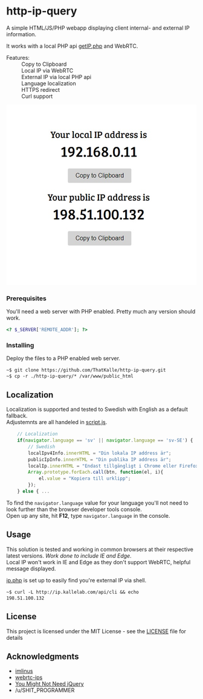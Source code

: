 # http-ip-query

A simple HTML/JS/PHP webapp displaying client internal- and external IP information.

It works with a local PHP api [getIP.php](getIP.php) and WebRTC.

<dl>
    <dt>Features:</dt>
    <dd>Copy to Clipboard<br>
    Local IP via WebRTC<br>
    External IP via local PHP api<br>
    Language localization<br>
    HTTPS redirect<br>
    Curl support</dd>
</dl>


![preview](https://github.com/ThatKalle/http-ip-query/blob/master/demo/screenshot.jpg)


### Prerequisites

You'll need a web server with PHP enabled. Pretty much any version should work.

``` php
<? $_SERVER['REMOTE_ADDR']; ?>
```

### Installing

Deploy the files to a PHP enabled web server.
``` shell
~$ git clone https://github.com/ThatKalle/http-ip-query.git
~$ cp -r ./http-ip-query/* /var/www/public_html
```

## Localization

Localization is supported and tested to Swedish with English as a default fallback.<br>
Adjustemnts are all handeled in [script.js](script.js).
``` js
    // Localization
    if(navigator.language == 'sv' || navigator.language == 'sv-SE') {
        // Swedish
        localIpv4Info.innerHTML = "Din lokala IP address är";
        publicIpInfo.innerHTML = "Din publika IP address är";
        localIp.innerHTML = "Endast tillgängligt i Chrome eller Firefox, sorry!";
        Array.prototype.forEach.call(btn, function(el, i){
            el.value = "Kopiera till urklipp";
        });
    } else { ...
```
To find the `navigator.language` value for your language you'll not need to look further than the browser developer tools console.<br>
Open up any site, hit **F12**, type `navigator.language` in the console.

## Usage

This solution is tested and working in common browsers at their respective latest versions. *Work done to include IE and Edge*.<br>
Local IP won't work in IE and Edge as they don't support WebRTC, helpful message displayed.

[ip.php](ip.php) is set up to easily find you're external IP via shell.<br>
``` shell
~$ curl -L http://ip.kallelab.com/api/cli && echo
198.51.100.132
```

## License

This project is licensed under the MIT License - see the [LICENSE](LICENSE) file for details

## Acknowledgments

* [imlinus](https://github.com/imlinus)
* [webrtc-ips](https://github.com/diafygi/webrtc-ips)
* [You Might Not Need jQuery](http://youmightnotneedjquery.com/)
* /u/SHIT_PROGRAMMER
